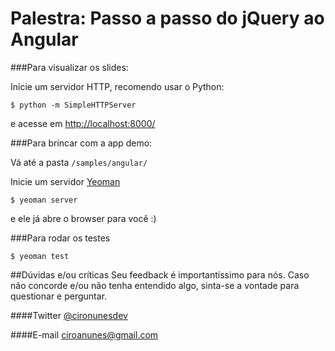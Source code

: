 # Palestra: Passo a passo do jQuery ao Angular

###Para visualizar os slides:

Inicie um servidor HTTP, recomendo usar o Python:

```
$ python -m SimpleHTTPServer
```

e acesse em <http://localhost:8000/>

###Para brincar com a app demo:

Vá até a pasta ```/samples/angular/```

Inicie um servidor [Yeoman](http://yeoman.io/)

```
$ yeoman server
```
e ele já abre o browser para você :)

###Para rodar os testes
```
$ yeoman test
```

##Dúvidas e/ou críticas
Seu feedback é importantíssimo para nós. Caso não concorde e/ou não tenha entendido algo, sinta-se a vontade para questionar e perguntar.

####Twitter
[@cironunesdev](http://twitter.com/cironunesdev/)

####E-mail
[ciroanunes@gmail.com](mailto:ciroanunes@gmail.com)